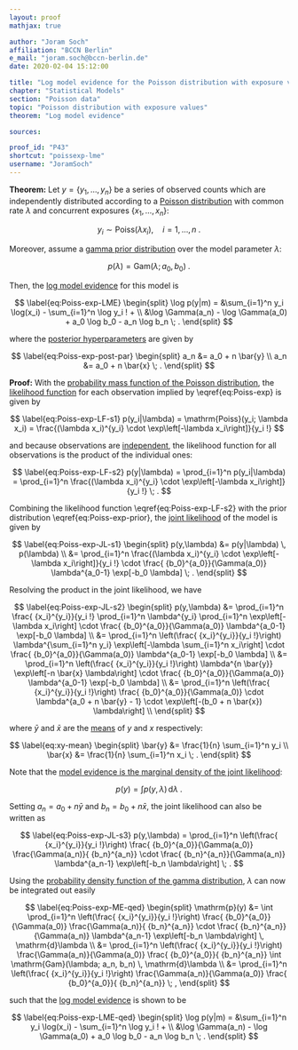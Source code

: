```yaml
---
layout: proof
mathjax: true

author: "Joram Soch"
affiliation: "BCCN Berlin"
e_mail: "joram.soch@bccn-berlin.de"
date: 2020-02-04 15:12:00

title: "Log model evidence for the Poisson distribution with exposure values"
chapter: "Statistical Models"
section: "Poisson data"
topic: "Poisson distribution with exposure values"
theorem: "Log model evidence"

sources:

proof_id: "P43"
shortcut: "poissexp-lme"
username: "JoramSoch"
---
```



**Theorem:** Let $y = \left\lbrace y_1, \ldots, y_n \right\rbrace$ be a series of observed counts which are independently distributed according to a [Poisson distribution](/D/poiss) with common rate $\lambda$ and concurrent exposures $\left\lbrace x_1, \ldots, x_n \right\rbrace$:

$$ \label{eq:Poiss-exp}
y_i \sim \mathrm{Poiss}(\lambda x_i), \quad i = 1, \ldots, n \; .
$$

Moreover, assume a [gamma prior distribution](/P/poissexp-prior) over the model parameter $\lambda$:

$$ \label{eq:Poiss-exp-prior}
p(\lambda) = \mathrm{Gam}(\lambda; a_0, b_0) \; .
$$

Then, the [log model evidence](/D/lme) for this model is

$$ \label{eq:Poiss-exp-LME}
\begin{split}
\log p(y|m) = &\sum_{i=1}^n y_i \log(x_i) - \sum_{i=1}^n \log y_i ! + \\ 
&\log \Gamma(a_n) - \log \Gamma(a_0) + a_0 \log b_0 - a_n \log b_n \; .
\end{split}
$$

where the [posterior hyperparameters](/D/post-hyp) are given by

$$ \label{eq:Poiss-exp-post-par}
\begin{split}
a_n &= a_0 + n \bar{y} \\
a_n &= a_0 + n \bar{x} \; .
\end{split}
$$


**Proof:** With the [probability mass function of the Poisson distribution](/P/poiss-pmf), the [likelihood function](/D/lf) for each observation implied by \eqref{eq:Poiss-exp} is given by

$$ \label{eq:Poiss-exp-LF-s1}
p(y_i|\lambda) = \mathrm{Poiss}(y_i; \lambda x_i) = \frac{(\lambda x_i)^{y_i} \cdot \exp\left[-\lambda x_i\right]}{y_i !}
$$

and because observations are [independent](/D/ind), the likelihood function for all observations is the product of the individual ones:

$$ \label{eq:Poiss-exp-LF-s2}
p(y|\lambda) = \prod_{i=1}^n p(y_i|\lambda) = \prod_{i=1}^n \frac{(\lambda x_i)^{y_i} \cdot \exp\left[-\lambda x_i\right]}{y_i !} \; .
$$

Combining the likelihood function \eqref{eq:Poiss-exp-LF-s2} with the prior distribution \eqref{eq:Poiss-exp-prior}, the [joint likelihood](/D/jl) of the model is given by

$$ \label{eq:Poiss-exp-JL-s1}
\begin{split}
p(y,\lambda) &= p(y|\lambda) \, p(\lambda) \\
&= \prod_{i=1}^n \frac{(\lambda x_i)^{y_i} \cdot \exp\left[-\lambda x_i\right]}{y_i !} \cdot \frac{ {b_0}^{a_0}}{\Gamma(a_0)} \lambda^{a_0-1} \exp[-b_0 \lambda] \; .
\end{split}
$$

Resolving the product in the joint likelihood, we have

$$ \label{eq:Poiss-exp-JL-s2}
\begin{split}
p(y,\lambda) &= \prod_{i=1}^n \frac{ {x_i}^{y_i}}{y_i !} \prod_{i=1}^n \lambda^{y_i} \prod_{i=1}^n \exp\left[-\lambda x_i\right] \cdot \frac{ {b_0}^{a_0}}{\Gamma(a_0)} \lambda^{a_0-1} \exp[-b_0 \lambda] \\
&= \prod_{i=1}^n \left(\frac{ {x_i}^{y_i}}{y_i !}\right) \lambda^{\sum_{i=1}^n y_i} \exp\left[-\lambda \sum_{i=1}^n x_i\right] \cdot \frac{ {b_0}^{a_0}}{\Gamma(a_0)} \lambda^{a_0-1} \exp[-b_0 \lambda] \\
&= \prod_{i=1}^n \left(\frac{ {x_i}^{y_i}}{y_i !}\right) \lambda^{n \bar{y}} \exp\left[-n \bar{x} \lambda\right] \cdot \frac{ {b_0}^{a_0}}{\Gamma(a_0)} \lambda^{a_0-1} \exp[-b_0 \lambda] \\
&= \prod_{i=1}^n \left(\frac{ {x_i}^{y_i}}{y_i !}\right) \frac{ {b_0}^{a_0}}{\Gamma(a_0)}  \cdot \lambda^{a_0 + n \bar{y} - 1} \cdot \exp\left[-(b_0 + n \bar{x}) \lambda\right] \\
\end{split}
$$

where $\bar{y}$ and $\bar{x}$ are the [means](/P/ev-sample) of $y$ and $x$ respectively:

$$ \label{eq:xy-mean}
\begin{split}
\bar{y} &= \frac{1}{n} \sum_{i=1}^n y_i \\
\bar{x} &= \frac{1}{n} \sum_{i=1}^n x_i \; .
\end{split}
$$

Note that the [model evidence is the marginal density of the joint likelihood](/D/ml):

$$ \label{eq:Poiss-exp-ME}
p(y) = \int p(y,\lambda) \, \mathrm{d}\lambda \; .
$$

Setting $a_n = a_0 + n \bar{y}$ and $b_n = b_0 + n \bar{x}$, the joint likelihood can also be written as

$$ \label{eq:Poiss-exp-JL-s3}
p(y,\lambda) = \prod_{i=1}^n \left(\frac{ {x_i}^{y_i}}{y_i !}\right) \frac{ {b_0}^{a_0}}{\Gamma(a_0)} \frac{\Gamma(a_n)}{ {b_n}^{a_n}} \cdot \frac{ {b_n}^{a_n}}{\Gamma(a_n)} \lambda^{a_n-1} \exp\left[-b_n \lambda\right] \; .
$$

Using the [probability density function of the gamma distribution](/P/gam-pdf), $\lambda$ can now be integrated out easily

$$ \label{eq:Poiss-exp-ME-qed}
\begin{split}
\mathrm{p}(y) &= \int \prod_{i=1}^n \left(\frac{ {x_i}^{y_i}}{y_i !}\right) \frac{ {b_0}^{a_0}}{\Gamma(a_0)} \frac{\Gamma(a_n)}{ {b_n}^{a_n}} \cdot \frac{ {b_n}^{a_n}}{\Gamma(a_n)} \lambda^{a_n-1} \exp\left[-b_n \lambda\right] \, \mathrm{d}\lambda \\
&= \prod_{i=1}^n \left(\frac{ {x_i}^{y_i}}{y_i !}\right) \frac{\Gamma(a_n)}{\Gamma(a_0)} \frac{ {b_0}^{a_0}}{ {b_n}^{a_n}} \int \mathrm{Gam}(\lambda; a_n, b_n) \, \mathrm{d}\lambda \\
&= \prod_{i=1}^n \left(\frac{ {x_i}^{y_i}}{y_i !}\right) \frac{\Gamma(a_n)}{\Gamma(a_0)} \frac{ {b_0}^{a_0}}{ {b_n}^{a_n}} \; ,
\end{split}
$$

such that the [log model evidence](/D/lme) is shown to be

$$ \label{eq:Poiss-exp-LME-qed}
\begin{split}
\log p(y|m) = &\sum_{i=1}^n y_i \log(x_i) - \sum_{i=1}^n \log y_i ! + \\ 
&\log \Gamma(a_n) - \log \Gamma(a_0) + a_0 \log b_0 - a_n \log b_n \; .
\end{split}
$$
